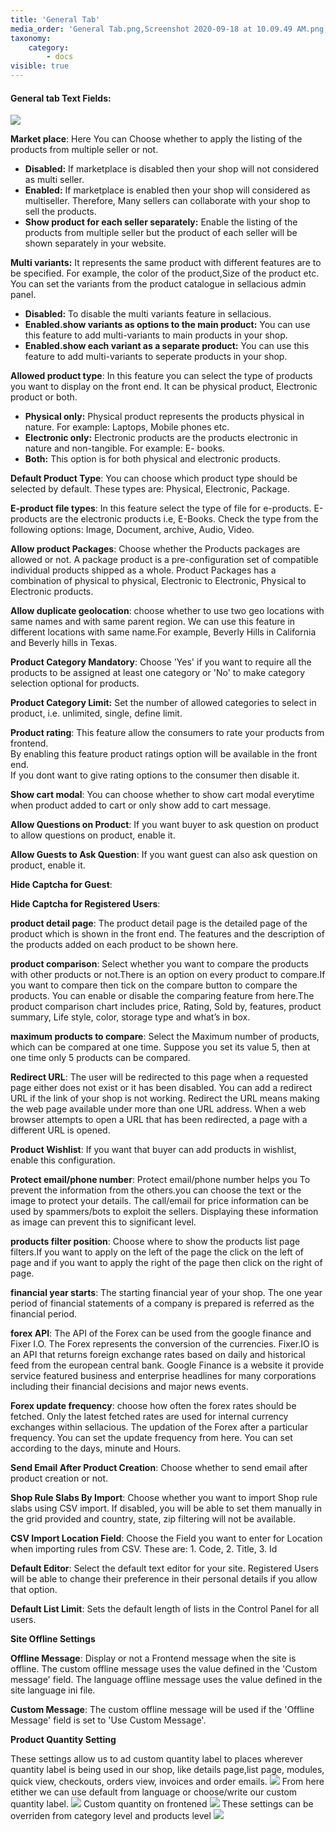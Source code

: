 ```yaml
---
title: 'General Tab'
media_order: 'General Tab.png,Screenshot 2020-09-18 at 10.09.49 AM.png,Screenshot 2020-09-18 at 10.24.58 AM.png,Screenshot 2020-09-18 at 10.40.37 AM.png,Screenshot 2020-09-18 at 10.41.16 AM.png,Screenshot 2020-09-18 at 10.56.57 AM.png'
taxonomy:
    category:
        - docs
visible: true
---
```


#### **General tab Text Fields:**

![](General%20Tab.png)

**Market place**: Here You can Choose whether to apply the listing of the products from multiple seller or not.
* **Disabled:** If marketplace is disabled then your shop will not considered as multi seller.<br>
* **Enabled:** If marketplace is enabled then your shop will considered as multiseller. Therefore, Many sellers can     collaborate with your shop to sell the products.<br>
* **Show product for each seller separately:** Enable the listing of the products from multiple seller but the           product of each seller will be shown separately in your website.

**Multi variants:** It represents the same product with different features are to be specified. For example, the color of the product,Size of the product etc.
You can set the variants from the product catalogue in sellacious admin panel.
* **Disabled:**  To disable the multi variants feature in sellacious.
* **Enabled.show variants as options to the main product:** You can use this feature to add multi-variants to main       products in your shop. 
* **Enabled.show each variant as a separate product:**  You can use this feature to add multi-variants to seperate       products in your shop. 

**Allowed product type**: In this feature you can select the type of products you want to display on the front end.   It can be physical product, Electronic product or both. 
* **Physical only:** Physical product represents the products physical in nature. For example: Laptops,                 Mobile phones etc. 
* **Electronic only:**  Electronic products are the products electronic in nature and non-tangible. For example: E-     books. 
* **Both:** This option is for both physical and electronic products.

**Default Product Type**: You can choose which product type should be selected by default. These types are: Physical, Electronic, Package.

**E-product file types**: In this feature select the type of file for e-products. E-products are the electronic products i.e, E-Books.
Check the type from the following options: Image, Document, archive, Audio, Video.

**Allow product Packages**:  Choose whether the Products packages are allowed or not. A package product is a pre-configuration set of compatible individual products shipped as a whole. Product Packages has a combination of physical to physical, Electronic to Electronic, Physical to Electronic products. 

**Allow duplicate geolocation**: choose whether to use two geo locations with same names and with same parent region. We can use this feature in different locations with same name.For example, Beverly Hills in California and Beverly hills in Texas. 

**Product Category Mandatory**: Choose 'Yes' if you want to require all the products to be assigned at least one category or 'No' to make category selection optional for products.

**Product Category Limit:** Set the number of allowed categories to select in product, i.e. unlimited, single, define limit.

**Product rating**: This feature allow the consumers to rate your products from frontend.<br>
  By enabling this feature product ratings option will be available in the front end.<br>
  If you dont want to give rating options to the consumer then disable it.<br>

**Show cart modal**: You can choose whether to show cart modal everytime when product added to cart or only show add to cart message.

**Allow Questions on Product**: If you want buyer to ask question on product to allow questions on product, enable it.

**Allow Guests to Ask Question**: If you want guest can also ask question on product, enable it.

**Hide Captcha for Guest**:

**Hide Captcha for Registered Users**:

**product detail page**: The product detail page is the detailed page of the product which is shown in the front end. The features and the description of the products added on each product to be shown here.

**product comparison**: Select whether you want to compare the products with other products or not.There is an option on every product to compare.If you want to compare then tick on the compare button to compare the products. You can enable or disable the comparing feature from here.The product comparison chart includes price, Rating, Sold by, features, product summary, Life style, color, storage type and what’s in box.

**maximum products to compare**: Select the Maximum number of products, which can be compared at one time. Suppose you set its value 5, then at one time only 5 products can be compared.

**Redirect URL**: The user  will be redirected to this page when a requested page either does not exist or it has been disabled. You can add a redirect URL if the link of your shop is not working. Redirect the URL means making the web page available under more than one URL address. When a web browser attempts to open a URL that has been redirected, a page with a different URL is opened.

**Product Wishlist**: If you want that buyer can add products in wishlist, enable this configuration.

**Protect email/phone number**: Protect email/phone number helps you To prevent the information from the others.you can choose the text or the image to protect your details. The call/email for price information can be used by spammers/bots to exploit the sellers. Displaying these information as image can prevent this to significant level.

**products filter position**: Choose where to show the products list page filters.If you want to apply on the left of the page the click on the left of page and if you want to apply the right of the page then click on the right of page.

**financial year starts**: The starting financial year of your shop. The one year period of financial statements of a company is prepared is referred as the financial period.

**forex API**: The API of the Forex can be used from  the google finance and Fixer I.O. The Forex represents the conversion of the currencies. Fixer.IO is an API that returns foreign exchange rates based on daily and historical feed from the european central bank. Google Finance is a website it provide service featured business and enterprise headlines for many corporations including their financial decisions and major news events.

**Forex update frequency**: choose how often the forex rates should be fetched. Only the latest fetched rates are used for internal currency exchanges within sellacious. The updation of the Forex after a particular frequency. You can set the update frequency from here. You can set according to the days, minute and Hours.

**Send Email After Product Creation**: Choose whether to send email after product creation or not.

**Shop Rule Slabs By Import**: Choose whether you want to import Shop rule slabs using CSV import. If disabled, you will be able to set them manually in the grid provided and country, state, zip filtering will not be available.

**CSV Import Location Field**: Choose the Field you want to enter for Location when importing rules from CSV. These are: 1. Code, 2. Title, 3. Id

**Default Editor**: Select the default text editor for your site. Registered Users will be able to change their preference in their personal details if you allow that option.

**Default List Limit**: Sets the default length of lists in the Control Panel for all users.

**Site Offline Settings**

**Offline Message**: Display or not a Frontend message when the site is offline. The custom offline message uses the value defined in the 'Custom message' field. The language offline message uses the value defined in the site language ini file.

**Custom Message**: The custom offline message will be used if the 'Offline Message' field is set to 'Use Custom Message'.


**Product Quantity Setting**

These settings allow us to ad custom quantity label to places wherever quantity label is being used in our shop, like details page,list page, modules,  quick view, checkouts, orders view, invoices and order emails.
![](Screenshot%202020-09-18%20at%2010.09.49%20AM.png)
From here etither we can use default from language or choose/write our custom quantity label.
![](Screenshot%202020-09-18%20at%2010.24.58%20AM.png)
Custom quantity on frontened
![](Screenshot%202020-09-18%20at%2010.41.16%20AM.png)
These settings can be overriden from category level and products level
![](Screenshot%202020-09-18%20at%2010.56.57%20AM.png)



